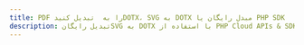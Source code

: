 ---title: PDF را به  تبدیل کنیدDOTX، SVG به DOTX مبدل رایگان یا PHP SDKdescription: تبدیل رایگانSVG به DOTX با استفاده از PHP Cloud APIs & SDK همچنین اسناد PDF را در Cloud ایجاد، ویرایش و رندر کنید.---